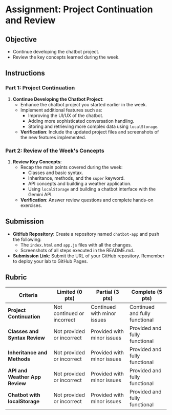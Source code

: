 # Assignment: Project Continuation and Review

## Objective

- Continue developing the chatbot project.
- Review the key concepts learned during the week.

## Instructions

### Part 1: Project Continuation

1. **Continue Developing the Chatbot Project**:
   - Enhance the chatbot project you started earlier in the week.
   - Implement additional features such as:
     - Improving the UI/UX of the chatbot.
     - Adding more sophisticated conversation handling.
     - Storing and retrieving more complex data using `localStorage`.
   - **Verification**: Include the updated project files and screenshots of the new features implemented.

### Part 2: Review of the Week's Concepts

1. **Review Key Concepts**:
   - Recap the main points covered during the week:
     - Classes and basic syntax.
     - Inheritance, methods, and the `super` keyword.
     - API concepts and building a weather application.
     - Using `localStorage` and building a chatbot interface with the Gemini API.
   - **Verification**: Answer review questions and complete hands-on exercises.

## Submission

- **GitHub Repository**: Create a repository named `chatbot-app` and push the following:
  - The `index.html` and `app.js` files with all the changes.
  - Screenshots of all steps executed in the README.md..
- **Submission Link**: Submit the URL of your GitHub repository. Remember to deploy your lab to GitHub Pages.

## Rubric

| Criteria                       | Limited (0 pts)            | Partial (3 pts)             | Complete (5 pts)               |
| ------------------------------ | -------------------------- | --------------------------- | ------------------------------ |
| **Project Continuation**       | Not continued or incorrect | Continued with minor issues | Continued and fully functional |
| **Classes and Syntax Review**  | Not provided or incorrect  | Provided with minor issues  | Provided and fully functional  |
| **Inheritance and Methods**    | Not provided or incorrect  | Provided with minor issues  | Provided and fully functional  |
| **API and Weather App Review** | Not provided or incorrect  | Provided with minor issues  | Provided and fully functional  |
| **Chatbot with localStorage**  | Not provided or incorrect  | Provided with minor issues  | Provided and fully functional  |
